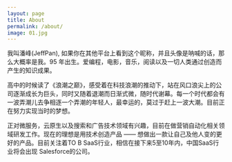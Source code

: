 ```yaml
---
layout: page
title: About
permalink: /about/
image: 01.jpg
---
```

我叫潘峰(JeffPan), 如果你在其他平台上看到这个昵称，并且头像是呐喊的话，那么大概率是我。95 年出生。爱编程，电影，音乐，阅读以及一切人类通过创造而产生的知识成果。

高中的时候读了《浪潮之巅》，感受着在科技浪潮的推动下，站在风口浪尖上的公司逐渐成长为巨头，同时又随着退潮而日渐式微，随时代谢幕。每一个时代都会有一波弄潮儿去争相逐一个弄潮的年轻人，最幸运的，莫过于赶上一波大潮。目前正在努力实现当时的梦想。

正对微服务，云原生以及搜索和广告技术领域有兴趣，目前在做营销自动化相关领域研发工作。现在的理想是用技术创造产品 —— 想做出一款让自己及他人变的更好的产品。目前关注着TO B SaaS行业，相信在接下来5至10年内，中国SaaS行业将会出现 Salesforce的公司。